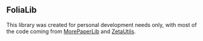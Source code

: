 ## FoliaLib
This library was created for personal development needs only, with most of the code coming from [MorePaperLib](https://github.com/A248/MorePaperLib) and [ZetaUtils](https://github.com/MikuMC/ZetaUtils).  
